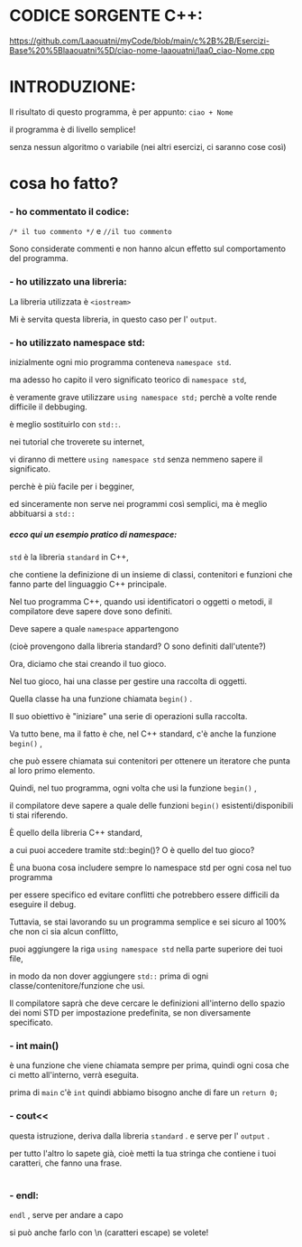 # CODICE SORGENTE C++: 

https://github.com/Laaouatni/myCode/blob/main/c%2B%2B/Esercizi-Base%20%5Blaaouatni%5D/ciao-nome-laaouatni/laa0_ciao-Nome.cpp


# INTRODUZIONE:

Il risultato di questo programma, è per appunto: `ciao + Nome`

il programma è di livello semplice!

senza nessun algoritmo o variabile (nei altri esercizi, ci saranno cose così)

# cosa ho fatto?

### - ho commentato il codice:
`/* il tuo commento */` e `//il tuo commento`

Sono considerate commenti e non hanno alcun effetto sul comportamento del programma.

### - ho utilizzato una libreria:
La libreria utilizzata è `<iostream>`

Mi è servita questa libreria, in questo caso per l' `output`.

### - ho utilizzato namespace std:
inizialmente ogni mio programma conteneva `namespace std`.

ma adesso ho capito il vero significato teorico di `namespace std`, 

è veramente grave utilizzare `using namespace std;` perchè a volte rende difficile il debbuging. 

è meglio sostituirlo con `std::`. 

nei tutorial che troverete su internet, 

vi diranno di mettere `using namespace std` senza nemmeno sapere il significato. 

perchè è più facile per i begginer, 

ed sinceramente non serve nei programmi così semplici, ma è meglio abbituarsi a `std::`

##### ecco qui un esempio pratico di namespace:
`std` è la libreria `standard` in C++, 

che contiene la definizione di un insieme di classi, contenitori e funzioni che fanno parte del linguaggio C++ principale. 


Nel tuo programma C++, quando usi identificatori o oggetti o metodi, il compilatore deve sapere dove sono definiti.

Deve sapere a quale `namespace` appartengono

(cioè provengono dalla libreria standard? O sono definiti dall'utente?)


Ora, diciamo che stai creando il tuo gioco. 

Nel tuo gioco, hai una classe per gestire una raccolta di oggetti. 

Quella classe ha una funzione chiamata `begin()` . 


Il suo obiettivo è "iniziare" una serie di operazioni sulla raccolta. 

Va tutto bene, ma il fatto è che, nel C++ standard, c'è anche la funzione `begin()` ,

che può essere chiamata sui contenitori per ottenere un iteratore che punta al loro primo elemento. 


Quindi, nel tuo programma, ogni volta che usi la funzione `begin()` , 

il compilatore deve sapere a quale delle funzioni `begin()` esistenti/disponibili ti stai riferendo. 


È quello della libreria C++ standard,

a cui puoi accedere tramite std::begin()? O è quello del tuo gioco?


È una buona cosa includere sempre lo namespace std per ogni cosa nel tuo programma 

per essere specifico ed evitare conflitti che potrebbero essere difficili da eseguire il debug. 


Tuttavia, se stai lavorando su un programma semplice e sei sicuro al 100% che non ci sia alcun conflitto, 

puoi aggiungere la riga `using namespace std` nella parte superiore dei tuoi file, 

in modo da non dover aggiungere `std::` prima di ogni classe/contenitore/funzione che usi. 

Il compilatore saprà che deve cercare le definizioni all'interno dello spazio dei nomi STD per impostazione predefinita, se non diversamente specificato.

### - int main()
è una funzione che viene chiamata sempre per prima, quindi ogni cosa che ci metto all'interno, verrà eseguita.

prima di `main` c'è `int` quindi abbiamo bisogno anche di fare un `return 0;`

### - cout<<
questa istruzione, deriva dalla libreria `standard` . e serve per l' `output` .

per tutto l'altro lo sapete già, cioè metti la tua stringa che contiene i tuoi caratteri, che fanno una frase.

# 

### - endl:
`endl` , serve per andare a capo

si può anche farlo con \n (caratteri escape) se volete!